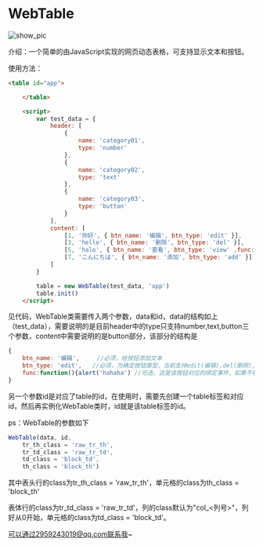 # WebTable

![show_pic](C:\Users\29592\Desktop\web\js_table\show_pic.png)

介绍：一个简单的由JavaScript实现的网页动态表格，可支持显示文本和按钮。

使用方法：

```html
<table id="app">

    </table>

    <script>
        var test_data = {
            header: [
                {
                    name: 'category01',
                    type: 'number'
                },
                {
                    name: 'category02',
                    type: 'text'
                },
                {
                    name: 'category03',
                    type: 'button'
                }
            ],
            content: [
                [1, '你好', { btn_name: '编辑', btn_type: 'edit' }],
                [3, 'hello', { btn_name: '删除', btn_type: 'del' }],
                [5, 'halo', { btn_name: '查看', btn_type: 'view' ,func:function(){alert('hahaha')}}],
                [7, 'こんにちは', { btn_name: '添加', btn_type: 'add' }]
            ]
        }

        table = new WebTable(test_data, 'app')
        table.init()
    </script>
```

见代码，WebTable类需要传入两个参数，data和id，data的结构如上（test_data），需要说明的是目前header中的type只支持number,text,button三个参数，content中需要说明的是button部分，该部分的结构是

```javascript
{
    btn_name: '编辑',		//必须，给按钮添加文本
    btn_type: 'edit',	//必须，为确定按钮类型，当前支持edit(编辑),del(删除),add(添加),view(查看)四种类型的按钮
    func:function(){alert('hahaha')	//可选，这是该按钮对应的绑定事件，如果不填则默认会执行alert()
}
```

另一个参数id是对应了table的id，在使用时，需要先创建一个table标签和对应id，然后再实例化WebTable类时，id就是该table标签的id。



ps：WebTable的参数如下

```javascript
WebTable(data, id,
    tr_th_class = 'raw_tr_th',
    tr_td_class = 'raw_tr_td',
    td_class = 'block_td',
    th_class = 'block_th')
```

其中表头行的class为tr_th_class = 'raw_tr_th'，单元格的class为th_class = 'block_th'

表体行的class为tr_td_class = 'raw_tr_td'，列的class默认为"col_<列号>"，列好从0开始，单元格的class为td_class = 'block_td'。



可以通过2959243019@qq.com联系我~
